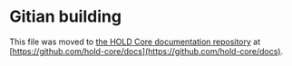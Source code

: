 Gitian building
================

This file was moved to [the HOLD Core documentation repository](https://github.com/hold-core/docs/blob/master/gitian-building.md) at [https://github.com/hold-core/docs](https://github.com/hold-core/docs).
